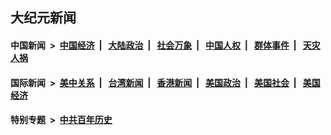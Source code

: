 ## 大纪元新闻

#### 中国新闻 &nbsp;>&nbsp; [中国经济](indexes/ncid283/README.md?04061645) &nbsp;| &nbsp; [大陆政治](indexes/ncid277/README.md?04061645) &nbsp;| &nbsp; [社会万象](indexes/ncid282/README.md?04061645) &nbsp;| &nbsp; [中国人权](indexes/ncid278/README.md?04061645) &nbsp;| &nbsp; [群体事件](indexes/ncid279/README.md?04061645) &nbsp;| &nbsp; [天灾人祸](indexes/ncid280/README.md?04061645)

#### 国际新闻 &nbsp;>&nbsp; [美中关系](indexes/nf1412576/README.md?04061645) &nbsp;| &nbsp; [台湾新闻](indexes/ncid1349361/README.md?04061645) &nbsp;| &nbsp; [香港新闻](indexes/ncid1349362/README.md?04061645) &nbsp;| &nbsp; [美国政治](indexes/ncid1078159/README.md?04061645) &nbsp;| &nbsp; [美国社会](indexes/ncid1078160/README.md?04061645) &nbsp;| &nbsp; [美国经济](indexes/ncid1078158/README.md?04061645)

#### 特别专题 &nbsp;>&nbsp; [中共百年历史](https://github.com/epoch-news/epoch-special/blob/master/README.md?04061645)  
